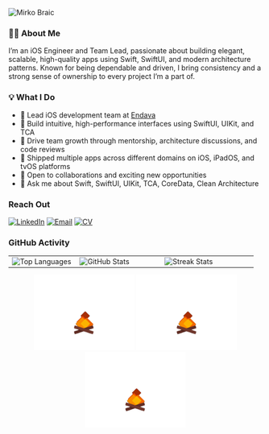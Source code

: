 ![Mirko Braic](https://capsule-render.vercel.app/api?type=rounded&color=gradient&text=Mirko%20Brai%C4%87&desc=Software%20Engineer%20•%20iOS%20Lead&animation=fadeIn&fontAlignY=45&descAlignY=75&fontSize=50&descSize=20&theme=dark)

### 👨‍💻 About Me

I’m an iOS Engineer and Team Lead, passionate about building elegant, scalable, high-quality apps using Swift, SwiftUI, and modern architecture patterns. Known for being dependable and driven, I bring consistency and a strong sense of ownership to every project I’m a part of.

### 💡 What I Do

-	🚀 Lead iOS development team at [Endava](https://www.endava.com/)
-	📱 Build intuitive, high-performance interfaces using SwiftUI, UIKit, and TCA
-	🧠 Drive team growth through mentorship, architecture discussions, and code reviews
- 🧩 Shipped multiple apps across different domains on iOS, iPadOS, and tvOS platforms
- 🤝 Open to collaborations and exciting new opportunities
- 💬 Ask me about Swift, SwiftUI, UIKit, TCA, CoreData, Clean Architecture

### Reach Out

[![LinkedIn](https://img.shields.io/badge/-LinkedIn-0077B5?style=for-the-badge&logo=linkedin&logoColor=white)](https://linkedin.com/in/mirkobraic)
[![Email](https://img.shields.io/badge/-Email-EA4335?style=for-the-badge&logo=gmail&logoColor=white)](mailto:mirko.braic@gmail.com)
[![CV](https://img.shields.io/badge/CV-grey?style=for-the-badge&logo=readthedocs&logoColor=white)](https://www.dropbox.com/scl/fi/05kt5efyixhrba9nx1gf0/MirkoBraicCV.pdf?rlkey=wxxyb4l4lun7wx2vjwazffba6&st=tea6qflh&dl=1)

### GitHub Activity

<table>
  <tr>
    <td valign="top" width="27%">
      <img src="https://vercel-stats-gules.vercel.app/api/top-langs/?layout=compact&username=mirkobraic&theme=dark&exclude_repo=vercel-stats" width="100%" alt="Top Languages"/>
    </td>
    <td valign="top" width="34%">      
      <img src="https://vercel-stats-gules.vercel.app/api/?username=mirkobraic&theme=dark&exclude_repo=vercel-stats" width="100%" alt="GitHub Stats"/>
    </td>
    <td valign="top" width="37%">
      <img src="https://streak-stats.demolab.com/?user=mirkobraic&theme=dark" width="100%" alt="Streak Stats"/>
    </td>
  </tr>
</table>

<div align="center">
  <img src="sources/campfire.gif" width="200" alt="Campfire animation" />
  <img src="sources/campfire.gif" width="200" alt="Campfire animation" />
  <img src="sources/campfire.gif" width="200" alt="Campfire animation" />
</div>
